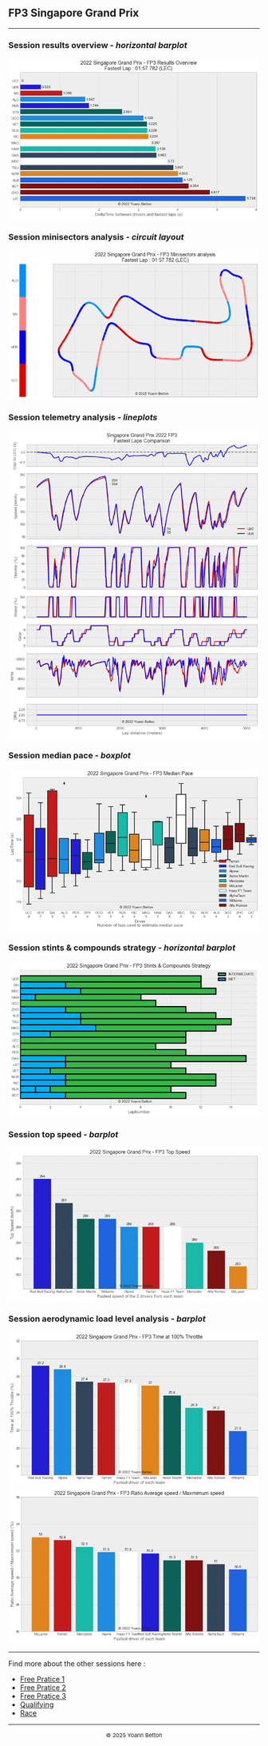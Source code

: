 ## FP3 Singapore Grand Prix

---

### Session results overview - *horizontal barplot*

<img src="/output/2022-10-02_Singapore_Grand_Prix/fp3_results_overview_white.png?raw=true"/>

### Session minisectors analysis - *circuit layout*

<img src="/output/2022-10-02_Singapore_Grand_Prix/fp3_minisectors_analysis_white.png?raw=true"/>

### Session telemetry analysis - *lineplots*

<img src="/output/2022-10-02_Singapore_Grand_Prix/fp3_telemetry_analysis_white.png?raw=true"/>

### Session median pace - *boxplot*

<img src="/output/2022-10-02_Singapore_Grand_Prix/fp3_median_pace_white.png?raw=true"/>

### Session stints & compounds strategy - *horizontal barplot*

<img src="/output/2022-10-02_Singapore_Grand_Prix/fp3_stints_compounds_stategy_white.png?raw=true"/>

### Session top speed - *barplot*

<img src="/output/2022-10-02_Singapore_Grand_Prix/topspeed_fp3_white.png?raw=true"/>

### Session aerodynamic load level analysis - *barplot*

<img src="/output/2022-10-02_Singapore_Grand_Prix/fp3_maximum_throttle_white.png?raw=true"/>

<img src="/output/2022-10-02_Singapore_Grand_Prix/fp3_speed_ratio_white.png?raw=true"/>

--- 

Find more about the other sessions here :
  - [Free Pratice 1](/page/FP1/2022-10-02_Singapore_Grand_Prix)  
  - [Free Pratice 2](/page/FP2/2022-10-02_Singapore_Grand_Prix) 
  - [Free Pratice 3](/page/FP3/2022-10-02_Singapore_Grand_Prix)
  - [Qualifying](/page/Qualifying/2022-10-02_Singapore_Grand_Prix) 
  - [Race](/page/Race/2022-10-02_Singapore_Grand_Prix)

---

<div style="text-align: center">
  <p style="font-size:11px">&copy; 2025 Yoann Betton</p>
</div>

<!-- ---

<p style="font-size:11px">Page generated from <a href="https://github.com/yoannbtn/yoannbtn.github.io">github.com/yoannbtn</a>.</p> -->